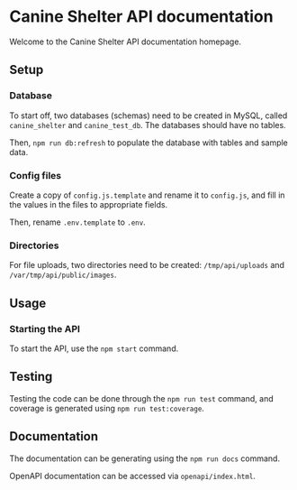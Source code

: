 # Canine Shelter API documentation

Welcome to the Canine Shelter API documentation homepage.

## Setup

### Database
To start off, two databases (schemas) need to be created in MySQL, called `canine_shelter` and `canine_test_db`.
The databases should have no tables.

Then, `npm run db:refresh` to populate the database with tables and sample data.

### Config files
Create a copy of `config.js.template` and rename it to `config.js`, and fill in the values in the files to appropriate fields.

Then, rename `.env.template` to `.env`.

### Directories

For file uploads, two directories need to be created: `/tmp/api/uploads` and `/var/tmp/api/public/images`.

## Usage

### Starting the API

To start the API, use the `npm start` command.

## Testing

Testing the code can be done through the `npm run test` command, and coverage is generated using `npm run test:coverage`.

## Documentation

The documentation can be generating using the `npm run docs` command.

OpenAPI documentation can be accessed via `openapi/index.html`.